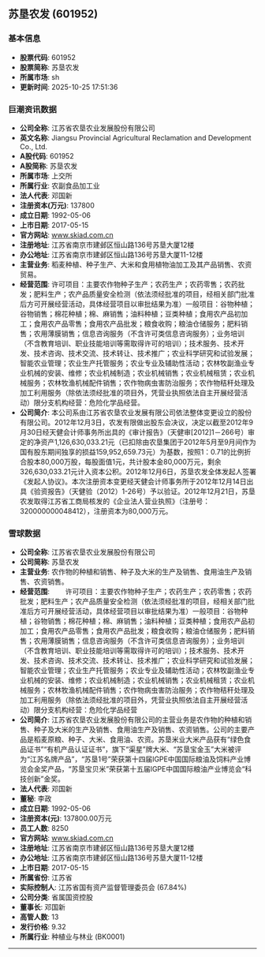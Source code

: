 ## 苏垦农发 (601952)

### 基本信息

- **股票代码**: 601952
- **股票简称**: 苏垦农发
- **所属市场**: sh
- **更新时间**: 2025-10-25 17:51:36

### 巨潮资讯数据

- **公司全称**: 江苏省农垦农业发展股份有限公司
- **英文名称**: Jiangsu Provincial Agricultural Reclamation and Development Co., Ltd.
- **A股代码**: 601952
- **A股简称**: 苏垦农发
- **所属市场**: 上交所
- **所属行业**: 农副食品加工业
- **法人代表**: 邓国新
- **注册资本(万元)**: 137800
- **成立日期**: 1992-05-06
- **上市日期**: 2017-05-15
- **官方网站**: www.skiad.com.cn
- **注册地址**: 江苏省南京市建邺区恒山路136号苏垦大厦12楼
- **办公地址**: 江苏省南京市建邺区恒山路136号苏垦大厦11-12楼
- **主营业务**: 稻麦种植、种子生产、大米和食用植物油加工及其产品销售、农资贸易。
- **经营范围**: 许可项目：主要农作物种子生产；农药生产；农药零售；农药批发；肥料生产；农产品质量安全检测（依法须经批准的项目，经相关部门批准后方可开展经营活动，具体经营项目以审批结果为准）一般项目：谷物种植；谷物销售；棉花种植；棉、麻销售；油料种植；豆类种植；食用农产品初加工；食用农产品零售；食用农产品批发；粮食收购；粮油仓储服务；肥料销售；农用薄膜销售；信息咨询服务（不含许可类信息咨询服务）；业务培训（不含教育培训、职业技能培训等需取得许可的培训）；技术服务、技术开发、技术咨询、技术交流、技术转让、技术推广；农业科学研究和试验发展；智能农业管理；农业生产托管服务；农业专业及辅助性活动；农林牧副渔业专业机械的安装、维修；农业机械制造；农业机械销售；农业机械租赁；农业机械服务；农林牧渔机械配件销售；农作物病虫害防治服务；农作物秸秆处理及加工利用服务（除依法须经批准的项目外，凭营业执照依法自主开展经营活动）限分支机构经营：危险化学品经营。
- **公司简介**: 本公司系由江苏省农垦农业发展有限公司依法整体变更设立的股份有限公司。2012年12月3日，农发有限做出股东会决议，决定以截至2012年9月30日经天健会计师事务所出具的《审计报告》（天健审[2012]1－266号）审定的净资产1,126,630,033.21元（已扣除由农垦集团于2012年5月至9月间作为国有股东期间独享的损益159,952,659.73元）为基数，按照1：0.71的比例折合股本80,000万股，每股面值1元，共计股本金80,000万元，剩余326,630,033.21元计入资本公积。2012年12月6日，苏垦农发全体发起人签署《发起人协议》。本次注册资本变更经天健会计师事务所于2012年12月14日出具《验资报告》（天健验（2012）1-26号）予以验证。2012年12月21日，苏垦农发取得江苏省工商局核发的《企业法人营业执照》（注册号：320000000048412），注册资本为80,000万元。

### 雪球数据

- **公司全称**: 江苏省农垦农业发展股份有限公司
- **公司简称**: 苏垦农发
- **主营业务**: 农作物的种植和销售、种子及大米的生产及销售、食用油生产及销售、农资销售。
- **经营范围**: 　　许可项目：主要农作物种子生产；农药生产；农药零售；农药批发；肥料生产；农产品质量安全检测（依法须经批准的项目，经相关部门批准后方可开展经营活动，具体经营项目以审批结果为准）一般项目：谷物种植；谷物销售；棉花种植；棉、麻销售；油料种植；豆类种植；食用农产品初加工；食用农产品零售；食用农产品批发；粮食收购；粮油仓储服务；肥料销售；农用薄膜销售；信息咨询服务（不含许可类信息咨询服务）；业务培训（不含教育培训、职业技能培训等需取得许可的培训）；技术服务、技术开发、技术咨询、技术交流、技术转让、技术推广；农业科学研究和试验发展；智能农业管理；农业生产托管服务；农业专业及辅助性活动；农林牧副渔业专业机械的安装、维修；农业机械制造；农业机械销售；农业机械租赁；农业机械服务；农林牧渔机械配件销售；农作物病虫害防治服务；农作物秸秆处理及加工利用服务（除依法须经批准的项目外，凭营业执照依法自主开展经营活动）限分支机构经营：危险化学品经营
- **公司简介**: 江苏省农垦农业发展股份有限公司的主营业务是农作物的种植和销售、种子及大米的生产及销售、食用油生产及销售、农资销售。公司的主要产品是稻麦原粮、种子、大米、食用油、农资。苏垦米业大米产品获有“绿色食品证书”“有机产品认证证书”，旗下“渠星”牌大米、“苏垦宝金玉”大米被评为“江苏名牌产品”，“苏垦1号”荣获第十四届IGPE中国国际粮油及饲料产业博览会金奖产品，“苏垦宝贝米”荣获第十五届IGPE中国国际粮油产业博览会“科技创新”金奖。
- **法人代表**: 邓国新
- **董秘**: 李政
- **成立日期**: 1992-05-06
- **注册资本(元)**: 137800.00万元
- **员工人数**: 8250
- **官方网站**: www.skiad.com.cn
- **注册地址**: 江苏省南京市建邺区恒山路136号苏垦大厦12楼
- **办公地址**: 江苏省南京市建邺区恒山路136号苏垦大厦11-12楼
- **上市日期**: 2017-05-15
- **所属省份**: 江苏省
- **实际控制人**: 江苏省国有资产监督管理委员会 (67.84%)
- **公司分类**: 省属国资控股
- **董事长**: 邓国新
- **高管人数**: 13
- **发行价格**: 9.32
- **所属行业**: 种植业与林业 (BK0001)

---